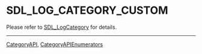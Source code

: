 # SDL_LOG_CATEGORY_CUSTOM

Please refer to [SDL_LogCategory](SDL_LogCategory) for details.

----
[CategoryAPI](CategoryAPI), [CategoryAPIEnumerators](CategoryAPIEnumerators)


